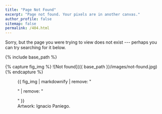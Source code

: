 ```yaml
---
title: "Page Not Found"
excerpt: "Page not found. Your pixels are in another canvas."
author_profile: false
sitemap: false
permalink: /404.html
---
```


Sorry, but the page you were trying to view does not exist --- perhaps you can try searching for it below.

<script type="text/javascript">
  var GOOG_FIXURL_LANG = 'en';
  var GOOG_FIXURL_SITE = '{{ site.url }}'
</script>
<script type="text/javascript"
  src="//linkhelp.clients.google.com/tbproxy/lh/wm/fixurl.js">
</script>

{% include base_path %}

{% capture fig_img %}
![Not found]({{ base_path }}/images/not-found.jpg)
{% endcapture %}

<figure>
  {{ fig_img | markdownify | remove: "<p>" | remove: "</p>" }}
  <figcaption>Artwork: Ignacio Paniego.</figcaption>
</figure>
